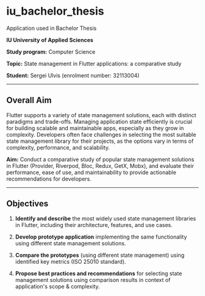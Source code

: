 # iu_bachelor_thesis

Application used in Bachelor Thesis

**IU University of Applied Sciences**

**Study program:** Computer Science

**Topic:** State management in Flutter applications: a comparative study

**Student:** Sergei Ulvis (enrolment number: 32113004)

---

## Overall Aim

Flutter supports a variety of state management solutions, each with distinct paradigms and trade-offs. Managing application state efficiently is crucial for building scalable and maintainable apps, especially as they grow in complexity. Developers often face challenges in selecting the most suitable state management library for their projects, as the options vary in terms of complexity, performance, and scalability.

**Aim:** Conduct a comparative study of popular state management solutions in Flutter (Provider, Riverpod, Bloc, Redux, GetX, Mobx), and evaluate their performance, ease of use, and maintainability to provide actionable recommendations for developers.

---

## Objectives

1. **Identify and describe** the most widely used state management libraries in Flutter, including their architecture, features, and use cases.

2. **Develop prototype application** implementing the same functionality using different state management solutions.

3. **Compare the prototypes** (using different state management) using identified key metrics (ISO 25010 standard).

4. **Propose best practices and recommendations** for selecting state management solutions using comparison results in context of application's scope & complexity.
